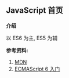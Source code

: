 ## JavaScript 首页

**介绍**

以 ES6 为主, ES5 为辅



**参考资料:**

1. [MDN](https://developer.mozilla.org/zh-CN/)
2. [ECMAScript 6 入门](http://es6.ruanyifeng.com/)